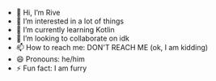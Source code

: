 - 👋 Hi, I’m Rive
- 👀 I’m interested in a lot of things
- 🌱 I’m currently learning Kotlin
- 💞️ I’m looking to collaborate on idk
- 📫 How to reach me: DON'T REACH ME (ok, I am kidding)
- 😄 Pronouns: he/him
- ⚡ Fun fact: I am furry

<!---
RiveTheFox/RiveTheFox is a ✨ special ✨ repository because its `README.md` (this file) appears on your GitHub profile.
You can click the Preview link to take a look at your changes.
--->
